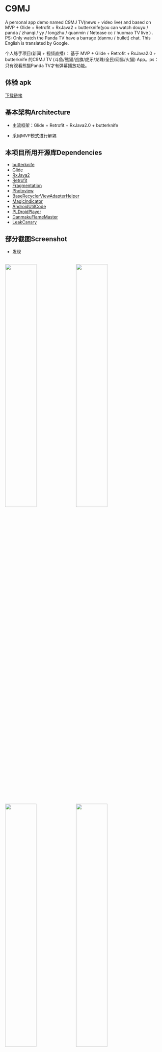 # C9MJ 
  A personal app demo named  C9MJ TV(news + video live) and based on MVP + Glide + Retrofit + RxJava2 + butterknife(you can watch douyu / panda / zhanqi / yy / longzhu /  quanmin / Netease cc / huomao TV live ) . PS: Only watch the Panda TV have a barrage (danmu / bullet) chat. This English is translated by Google.
    
  个人练手项目(新闻 + 视频直播)： 基于 MVP + Glide + Retrofit + RxJava2.0 + butterknife 的C9MJ TV (斗鱼/熊猫/战旗/虎牙/龙珠/全民/网易/火猫) App。ps：只有观看熊猫Panda TV才有弹幕播放功能。
  
## 体验 apk
[下载链接](https://github.com/452MJ/C9MJ/raw/master/screenshots/app-debug.apk)

## 基本架构Architecture
* 主流框架：Glide + Retrofit + RxJava2.0 + butterknife  

* 采用MVP模式进行解耦

## 本项目所用开源库Dependencies
* [butterknife](https://github.com/JakeWharton/butterknife)
* [Glide](https://github.com/bumptech/glide)
* [RxJava2](https://github.com/ReactiveX/RxJava)
* [Retrofit](https://github.com/square/retrofit)
* [Fragmentation](https://github.com/YoKeyword/Fragmentation)
* [Photoview](https://github.com/chrisbanes/PhotoView)
* [BaseRecyclerViewAdapterHelper](https://github.com/CymChad/BaseRecyclerViewAdapterHelper)
* [MagicIndicator](https://github.com/hackware1993/MagicIndicator)
* [AndroidUtilCode](https://github.com/Blankj/AndroidUtilCode)
* [PLDroidPlayer](https://github.com/pili-engineering/PLDroidPlayer)
* [DanmakuFlameMaster](https://github.com/Bilibili/DanmakuFlameMaster)
* [LeakCanary](https://github.com/square/leakcanary)

## 部分截图Screenshot

* 发现 
<br>
<img src="https://github.com/452MJ/C9MJ/blob/master/screenshots/explore_list.jpg" width = "45%"/>
<img src="https://github.com/452MJ/C9MJ/blob/master/screenshots/explore_selected.jpg" width = "45%"/>
<img src="https://github.com/452MJ/C9MJ/blob/master/screenshots/explore_detail.jpg" width = "45%"/>
<img src="https://github.com/452MJ/C9MJ/blob/master/screenshots/explore_detail_relative.jpg" width = "45%"/>
<br>

* 直播 
<br>
<img src="https://github.com/452MJ/C9MJ/blob/master/screenshots/live_list.jpg" width = "33%"/>
<img src="https://github.com/452MJ/C9MJ/blob/master/screenshots/live_list_platform.jpg" width = "33%"/>
<img src="https://github.com/452MJ/C9MJ/blob/master/screenshots/live_play_portrait.jpg" width = "33%"/>
<br>
<img src="https://github.com/452MJ/C9MJ/blob/master/screenshots/live_play_landscape_controller.jpg" width = "100%"/>
<br>

* 个人用户
<br>
<img src="https://github.com/452MJ/C9MJ/blob/master/screenshots/user.jpg" width = "33%"/>
<br>

## 关于About
  本项目所有接口Api均利用Fiddler抓包分析所得，只用于分享、学习。
  该项目是本人为熟悉开发流程而设，不得用于商业用途，若有损他人利益则立即删除。
  主要功能包括新闻浏览与视频直播（仍在开发中，bug可能会比较多...）
  
## 感谢Thanks
[Neutree](https://github.com/Neutree/PandaTvDanMu)提供的[弹幕协议](https://github.com/Neutree/PandaTvDanMu/blob/master/doc/protocol.md)分析

## 证书License
```
   Copyright 2016 452MJ

   Licensed under the Apache License, Version 2.0 (the "License");
   you may not use this file except in compliance with the License.
   You may obtain a copy of the License at

     http://www.apache.org/licenses/LICENSE-2.0

   Unless required by applicable law or agreed to in writing, software
   distributed under the License is distributed on an "AS IS" BASIS,
   WITHOUT WARRANTIES OR CONDITIONS OF ANY KIND, either express or implied.
   See the License for the specific language governing permissions and
   limitations under the License.
```
